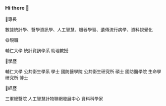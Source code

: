 ### Hi there 👋
🔭專長

數據統計學、醫學資訊學、人工智慧、機器學習、遺傳流行病學、資料視覺化


😄現職

輔仁大學 統計資訊學系 助理教授   

👯學歷

輔仁大學 公共衛生學系 學士
國防醫學院 公共衛生研究所 碩士
國防醫學院 生命學研究所 博士


🌱經歷

三軍總醫院 人工智慧計物聯網發展中心 資料科學家


<!--
**oo800217/oo800217** is a ✨ _special_ ✨ repository because its `README.md` (this file) appears on your GitHub profile.

Here are some ideas to get you started:

- 🔭 I’m currently working on ...
- 🌱 I’m currently learning ...
- 👯 I’m looking to collaborate on ...
- 🤔 I’m looking for help with ...
- 💬 Ask me about ...
- 📫 How to reach me: ...
- 😄 Pronouns: ...
- ⚡ Fun fact: ...
-->

